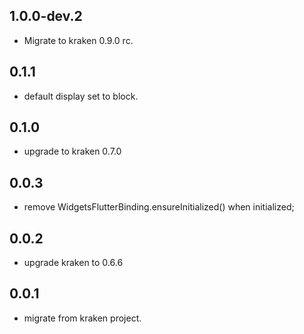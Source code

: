 ## 1.0.0-dev.2

* Migrate to kraken 0.9.0 rc. 
## 0.1.1

* default display set to block.

## 0.1.0

* upgrade to kraken 0.7.0

## 0.0.3

* remove WidgetsFlutterBinding.ensureInitialized() when initialized;

## 0.0.2

* upgrade kraken to 0.6.6


## 0.0.1

* migrate from kraken project.
